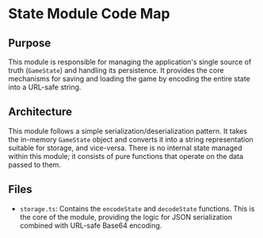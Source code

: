 # State Module Code Map

## Purpose

This module is responsible for managing the application's single source of truth (`GameState`) and handling its persistence. It provides the core mechanisms for saving and loading the game by encoding the entire state into a URL-safe string.

## Architecture

This module follows a simple serialization/deserialization pattern. It takes the in-memory `GameState` object and converts it into a string representation suitable for storage, and vice-versa. There is no internal state managed within this module; it consists of pure functions that operate on the data passed to them.

## Files

- `storage.ts`: Contains the `encodeState` and `decodeState` functions. This is the core of the module, providing the logic for JSON serialization combined with URL-safe Base64 encoding. 